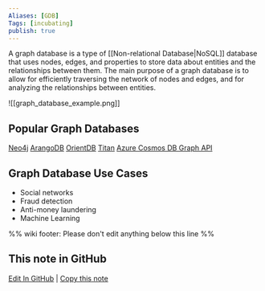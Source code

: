 ```yaml
---
Aliases: [GDB]
Tags: [incubating]
publish: true
---
```


A graph database is a type of [[Non-relational Database|NoSQL]] database that uses nodes, edges, and properties to store data about entities and the relationships between them. The main purpose of a graph database is to allow for efficiently traversing the network of nodes and edges, and for analyzing the relationships between entities.

![[graph_database_example.png]]

## Popular Graph Databases

[Neo4j](https://neo4j.com/)
[ArangoDB](https://www.arangodb.com/)
[OrientDB](https://orientdb.com/)
[Titan](https://titan.thinkaurelius.com/)
[Azure Cosmos DB Graph API](https://docs.microsoft.com/en-us/azure/cosmos-db/graph-introduction)

## Graph Database Use Cases

- Social networks
- Fraud detection
- Anti-money laundering
- Machine Learning

%% wiki footer: Please don't edit anything below this line %%

## This note in GitHub

<span class="git-footer">[Edit In GitHub](https://github.dev/data-engineering-community/data-engineering-wiki/blob/main/Concepts/Graph%20Database.md "git-hub-edit-note") | [Copy this note](https://raw.githubusercontent.com/data-engineering-community/data-engineering-wiki/main/Concepts/Graph%20Database.md "git-hub-copy-note") </span>
